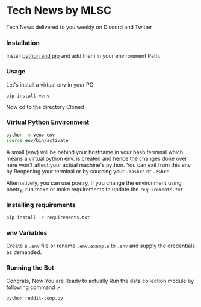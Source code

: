 # Tech News by MLSC

Tech News delivered to you weekly on Discord and Twitter

### Installation
Install [python and pip](https://www.python.org/downloads/) and add them in your environment Path.

### Usage
Let's install a virtual env in your PC

`pip install venv`

Now cd to the directory Cloned
### Virtual Python Environment
``` bash
python -m venv env
source env/bin/activate
```

A small (env) will be behind your hostname in your bash terminal which means a virtual python env. is created and hence the changes done over here won't affect your actual machine's python. You can exit from this env by Reopening your terminal or by sourcing your `.bashrc` or `.zshrc`

Alternatively, you can use poetry, if you change the environment using poetry, run make or make requirements to update the `requirements.txt`.

### Installing requirements

```bash
pip install -r requirements.txt
```

### env Variables

Create a `.env` file or rename `.env.example` to `.env` and supply the credentials as demanded.
### Running the Bot

Congrats, Now You are Ready to actually Run the data collection module by following command :-

```bash
python reddit-comp.py
```